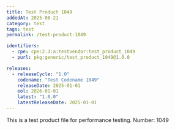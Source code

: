 ```yaml
---
title: Test Product 1049
addedAt: 2025-08-21
category: test
tags: test
permalink: /test-product-1049

identifiers:
  - cpe: cpe:2.3:a:testvendor:test_product_1049
  - purl: pkg:generic/test_product_1049@1.0.0

releases:
  - releaseCycle: "1.0"
    codename: "Test Codename 1049"
    releaseDate: 2025-01-01
    eol: 2026-01-01
    latest: "1.0.0"
    latestReleaseDate: 2025-01-01
---
```


This is a test product file for performance testing. Number: 1049

